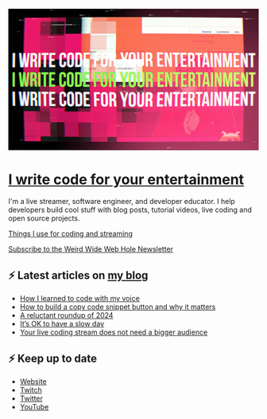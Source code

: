 ![!write code for your entertainment](trailer_thumb.png)

# [I write code for your entertainment](https://www.twitch.tv/videos/1971055901)

I'm a live streamer, software engineer, and developer educator. I help developers build cool stuff with blog posts,
tutorial videos, live coding and open source projects.

[Things I use for coding and streaming](https://whitep4nth3r.com/uses/)

[Subscribe to the Weird Wide Web Hole Newsletter](https://buttondown.email/weirdwidewebhole)

## ⚡️ Latest articles on [my blog](https://whitep4nth3r.com)

<!-- BLOG-POST-LIST:START -->
- [How I learned to code with my voice](https://whitep4nth3r.com/blog/how-i-learned-to-code-with-my-voice/)
- [How to build a copy code snippet button and why it matters](https://whitep4nth3r.com/blog/how-to-build-a-copy-code-snippet-button/)
- [A reluctant roundup of 2024](https://whitep4nth3r.com/blog/a-reluctant-roundup-of-2024/)
- [It’s OK to have a slow day](https://whitep4nth3r.com/blog/its-ok-to-have-a-slow-day/)
- [Your live coding stream does not need a bigger audience](https://whitep4nth3r.com/blog/your-live-coding-stream-does-not-need-a-bigger-audience/)
<!-- BLOG-POST-LIST:END -->

## ⚡️ Keep up to date

- [Website](https://whitep4nth3r.com/)
- [Twitch](https://twitch.tv/whitep4nth3r)
- [Twitter](https://twitter.com/whitep4nth3r)
- [YouTube](https://www.youtube.com/c/whitep4nth3r/videos)
